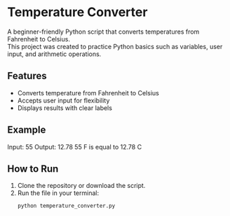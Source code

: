 # Temperature Converter

A beginner-friendly Python script that converts temperatures from Fahrenheit to Celsius.  
This project was created to practice Python basics such as variables, user input, and arithmetic operations.

## Features
- Converts temperature from Fahrenheit to Celsius
- Accepts user input for flexibility
- Displays results with clear labels

## Example
Input: 55
Output: 12.78
55 F is equal to 12.78 C

## How to Run
1. Clone the repository or download the script.
2. Run the file in your terminal:
   ```bash
   python temperature_converter.py
